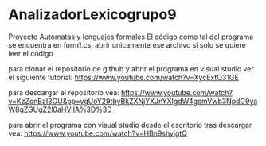 # AnalizadorLexicogrupo9
Proyecto Automatas y lenguajes formales 
El código como tal del programa se encuentra en form1.cs, abrir unicamente ese archivo si solo se quiere leer el código

para clonar el repositorio de github y abrir el programa en visual studio ver el siguiente tutorial: https://www.youtube.com/watch?v=XycExtQ31GE

para descargar el repositorio vea: https://www.youtube.com/watch?v=KzZcnBzI3OU&pp=ygUoY29tbyBkZXNjYXJnYXIgdW4gcmVwb3NpdG9yaW8gZGUgZ2l0aHViIA%3D%3D

para abrir el programa con visual studio desde el escritorio tras descargar vea: https://www.youtube.com/watch?v=HBn9shyigtQ
